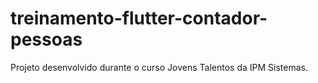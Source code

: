 # treinamento-flutter-contador-pessoas
Projeto desenvolvido durante o curso Jovens Talentos da IPM Sistemas.
